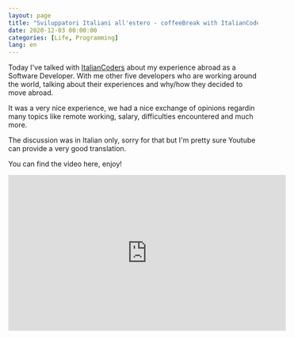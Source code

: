 ```yaml
---
layout: page
title: "Sviluppatori Italiani all'estero - coffeeBreak with ItalianCoders"
date: 2020-12-03 00:00:00
categories: [Life, Programming]
lang: en
---
```


Today I've talked with [ItalianCoders](https://italiancoders.it/) about my experience abroad as a Software Developer.
With me other five developers who are working around the world, talking about their experiences and why/how they decided to move abroad.

It was a very nice experience, we had a nice exchange of opinions regardin many topics like remote working, salary, difficulties encountered and much more.

The discussion was in Italian only, sorry for that but I'm pretty sure Youtube can provide a very good translation.

You can find the video here, enjoy!

<iframe width="560" height="315" src="https://www.youtube.com/embed/Gq0UuH5bqmA" frameborder="0" allow="accelerometer; autoplay; clipboard-write; encrypted-media; gyroscope; picture-in-picture" allowfullscreen></iframe>
